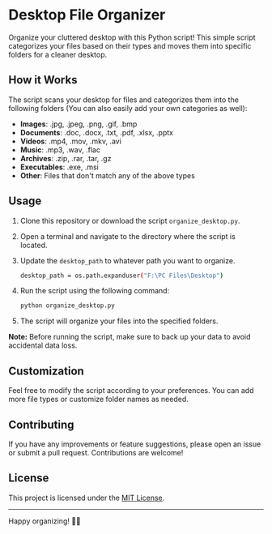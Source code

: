 # Desktop File Organizer

Organize your cluttered desktop with this Python script! This simple script categorizes your files based on their types and moves them into specific folders for a cleaner desktop.

## How it Works

The script scans your desktop for files and categorizes them into the following folders (You can also easily add your own categories as well):

- **Images**: .jpg, .jpeg, .png, .gif, .bmp
- **Documents**: .doc, .docx, .txt, .pdf, .xlsx, .pptx
- **Videos**: .mp4, .mov, .mkv, .avi
- **Music**: .mp3, .wav, .flac
- **Archives**: .zip, .rar, .tar, .gz
- **Executables**: .exe, .msi
- **Other**: Files that don't match any of the above types

## Usage

1. Clone this repository or download the script `organize_desktop.py`.
2. Open a terminal and navigate to the directory where the script is located.
3. Update the `desktop_path` to whatever path you want to organize.

    ```bash
    desktop_path = os.path.expanduser("F:\PC Files\Desktop")
    ```
   
4. Run the script using the following command:

    ```bash
    python organize_desktop.py
    ```

5. The script will organize your files into the specified folders.

**Note:** Before running the script, make sure to back up your data to avoid accidental data loss.

## Customization

Feel free to modify the script according to your preferences. You can add more file types or customize folder names as needed.

## Contributing

If you have any improvements or feature suggestions, please open an issue or submit a pull request. Contributions are welcome!

## License

This project is licensed under the [MIT License](LICENSE).

---

Happy organizing! 📂✨
